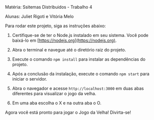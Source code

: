Matéria: Ssitemas Distribuidos - Trabalho 4

Alunas: Juliet Rigoti e Vitória Melo

Para rodar este projeto, siga as instruções abaixo:

1. Certifique-se de ter o Node.js instalado em seu sistema. Você pode baixá-lo em [https://nodejs.org](https://nodejs.org).

2. Abra o terminal e navegue até o diretório raiz do projeto.

3. Execute o comando `npm install` para instalar as dependências do projeto.

4. Após a conclusão da instalação, execute o comando `npm start` para iniciar o servidor.

5. Abra o navegador e acesse `http://localhost:3000` em duas abas diferentes para visualizar o jogo da velha.

6. Em uma aba escolha o X e na outra aba o O.

Agora você está pronto para jogar o Jogo da Velha! Divirta-se!
